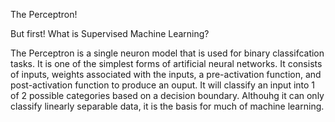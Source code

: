 The Perceptron!


But first! What is Supervised Machine Learning?




The Perceptron is a single neuron model that is used for binary classifcation tasks. It is one of the simplest forms of artificial neural networks. It consists of inputs, weights associated with the inputs, a pre-activation function, and post-activation function to produce an ouput. It will classify an input into 1 of 2 possible categories based on a decision boundary. Althouhg it can only classify linearly separable data, it is the basis for much of machine learning. 